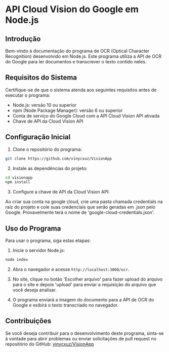 
# API Cloud Vision do Google em Node.js

## Introdução

Bem-vindo à documentação do programa de OCR (Optical Character Recognition) desenvolvido em Node.js. Este programa utiliza a API de OCR do Google para ler documentos e transcrever o texto contido neles.

## Requisitos do Sistema

Certifique-se de que o sistema atenda aos seguintes requisitos antes de executar o programa:

- Node.js: versão 10 ou superior
- npm (Node Package Manager): versão 6 ou superior
- Conta de serviço do Google Cloud com a API Cloud Vision API ativada
- Chave de API da Cloud Vision API

## Configuração Inicial

1. Clone o repositório do programa:

```bash
git clone https://github.com/vinycxuz/VisionApp
```

2. Instale as dependências do projeto:

```bash
cd visionapp
npm install
```

3. Configure a chave de API da Cloud Vision API:

Ao criar sua conta na google cloud, crie uma pasta chamada credentials na raiz do projeto e cole suas credenciais que serão geradas em .json pelo Google. Provavelmente terá o nome de 'google-cloud-credentials.json'.

## Uso do Programa

Para usar o programa, siga estas etapas:

1. Inicie o servidor Node.js:

```bash
node index
```

2. Abra o navegador e acesse `http://localhost:3000/ocr`.

3. No site, clique no botão 'Escolher arquivo' para fazer upload do arquivo para o site e depois 'upload' para enviar a requisição do arquivo que você deseja analisar.

4. O programa enviará a imagem do documento para a API de OCR do Google e exibirá o texto transcriado no navegador.

## Contribuições

Se você deseja contribuir para o desenvolvimento deste programa, sinta-se à vontade para abrir problemas ou enviar solicitações de pull request no repositório do GitHub: [vinycxuz/VisionApp](https://github.com/vinycxuz/VisionApp)

